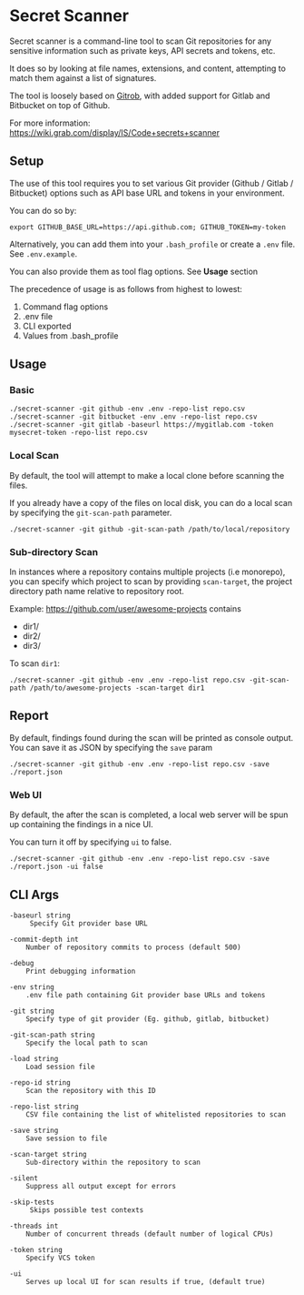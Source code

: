 # Secret Scanner

Secret scanner is a command-line tool to scan Git repositories for any sensitive information such as private keys, API secrets and tokens, etc.

It does so by looking at file names, extensions, and content, attempting to match them against a list of signatures.

The tool is loosely based on <a href="https://github.com/michenriksen/gitrob">Gitrob</a>, with added support for Gitlab and Bitbucket on top of Github.

For more information: https://wiki.grab.com/display/IS/Code+secrets+scanner

## Setup

The use of this tool requires you to set various Git provider (Github / Gitlab / Bitbucket) options such as API base URL and tokens in your environment.

You can do so by:
```
export GITHUB_BASE_URL=https://api.github.com; GITHUB_TOKEN=my-token
```

Alternatively, you can add them into your `.bash_profile` or create a `.env` file. See `.env.example`.

You can also provide them as tool flag options. See **Usage** section

The precedence of usage is as follows from highest to lowest:
1. Command flag options
2. .env file
3. CLI exported
4. Values from .bash_profile

## Usage

### Basic

```
./secret-scanner -git github -env .env -repo-list repo.csv
./secret-scanner -git bitbucket -env .env -repo-list repo.csv
./secret-scanner -git gitlab -baseurl https://mygitlab.com -token mysecret-token -repo-list repo.csv
```

### Local Scan

By default, the tool will attempt to make a local clone before scanning the files.

If you already have a copy of the files on local disk, you can do a local scan by specifying the `git-scan-path` parameter.

```
./secret-scanner -git github -git-scan-path /path/to/local/repository
```

### Sub-directory Scan

In instances where a repository contains multiple projects (i.e monorepo), you can specify which project to scan by providing `scan-target`, the project directory path name relative to repository root.

Example:
https://github.com/user/awesome-projects contains
- dir1/
- dir2/
- dir3/

To scan `dir1`:
```
./secret-scanner -git github -env .env -repo-list repo.csv -git-scan-path /path/to/awesome-projects -scan-target dir1
```

## Report

By default, findings found during the scan will be printed as console output. You can save it as JSON by specifying the `save` param

```
./secret-scanner -git github -env .env -repo-list repo.csv -save ./report.json
```

### Web UI

By default, the after the scan is completed, a local web server will be spun up containing the findings in a nice UI.

You can turn it off by specifying `ui` to false.

```
./secret-scanner -git github -env .env -repo-list repo.csv -save ./report.json -ui false
```

## CLI Args

```
-baseurl string
     Specify Git provider base URL

-commit-depth int
    Number of repository commits to process (default 500)

-debug
    Print debugging information

-env string
    .env file path containing Git provider base URLs and tokens

-git string
    Specify type of git provider (Eg. github, gitlab, bitbucket)

-git-scan-path string
    Specify the local path to scan

-load string
    Load session file

-repo-id string
    Scan the repository with this ID

-repo-list string
    CSV file containing the list of whitelisted repositories to scan

-save string
    Save session to file

-scan-target string
    Sub-directory within the repository to scan

-silent
    Suppress all output except for errors

-skip-tests
     Skips possible test contexts

-threads int
    Number of concurrent threads (default number of logical CPUs)

-token string
    Specify VCS token

-ui
    Serves up local UI for scan results if true, (default true)
```
